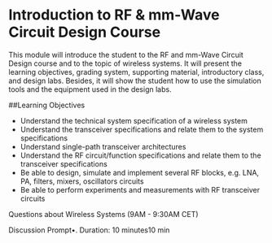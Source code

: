 # Introduction to RF & mm-Wave Circuit Design Course


This module will introduce the student to the RF and mm-Wave Circuit Design course and to the topic of wireless systems. It will present the learning objectives, grading system, supporting material, introductory class, and design labs. Besides, it will show the student how to use the simulation tools and the equipment used in the design labs.

##Learning Objectives

- Understand the technical system specification of a wireless system
- Understand the transceiver specifications and relate them to the system specifications
- Understand single-path transceiver architectures
- Understand the RF circuit/function specifications and relate them to the transceiver specifications
- Be able to design, simulate and implement several RF blocks, e.g. LNA, PA, filters, mixers, oscillators circuits
- Be able to perform experiments and measurements with RF transceiver circuits














Questions about Wireless Systems (9AM - 9:30AM CET)

Discussion Prompt•. Duration: 10 minutes10 min
